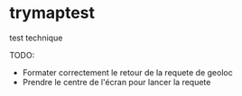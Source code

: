 # trymaptest
test technique


TODO: 
- Formater correctement le retour de la requete de geoloc
- Prendre le centre de l'écran pour lancer la requete

